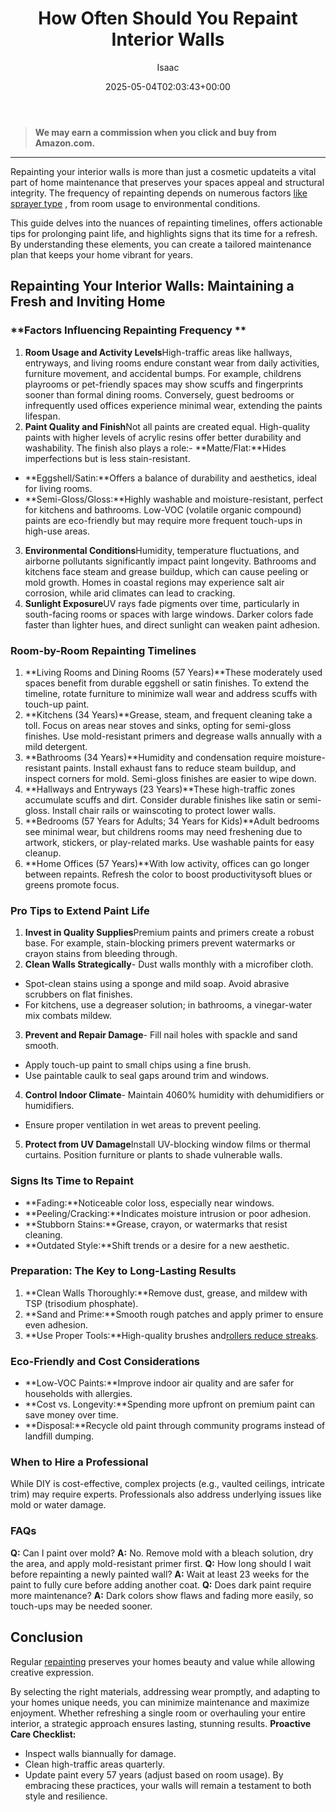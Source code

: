 ﻿---
author: Isaac
layout: post
title: How Often Should You Repaint Interior Walls
date: '2025-05-04T02:03:43+00:00'
categories:
- DIY Paintings
- Guide
tags: []
slug: /how-often-should-you-repaint-interior-walls/
lastmod: 2025-05-07T12:21:27+03:00
---
> **We may earn a commission when you click and buy from Amazon.com.**
>

---
Repainting your interior walls is more than just a cosmetic updateits a vital part of home maintenance that preserves your spaces appeal and structural integrity. The frequency of repainting depends on numerous factors
[like sprayer type](https://pestpolicy.com/best-airless-paint-sprayer-for-interior-walls/)
, from room usage to environmental conditions.

This guide delves into the nuances of repainting timelines, offers actionable tips for prolonging paint life, and highlights signs that its time for a refresh. By understanding these elements, you can create a tailored maintenance plan that keeps your home vibrant for years.
## **Repainting Your Interior Walls: Maintaining a Fresh and Inviting Home**
### **Factors Influencing Repainting Frequency **

1. **Room Usage and Activity Levels**High-traffic areas like hallways, entryways, and living rooms endure constant wear from daily activities, furniture movement, and accidental bumps. For example, childrens playrooms or pet-friendly spaces may show scuffs and fingerprints sooner than formal dining rooms. Conversely, guest bedrooms or infrequently used offices experience minimal wear, extending the paints lifespan.
2. **Paint Quality and Finish**Not all paints are created equal. High-quality paints with higher levels of acrylic resins offer better durability and washability. The finish also plays a role:- **Matte/Flat:**Hides imperfections but is less stain-resistant.
- **Eggshell/Satin:**Offers a balance of durability and aesthetics, ideal for living rooms.
- **Semi-Gloss/Gloss:**Highly washable and moisture-resistant, perfect for kitchens and bathrooms.
Low-VOC (volatile organic compound) paints are eco-friendly but may require more frequent touch-ups in high-use areas.
3. **Environmental Conditions**Humidity, temperature fluctuations, and airborne pollutants significantly impact paint longevity. Bathrooms and kitchens face steam and grease buildup, which can cause peeling or mold growth. Homes in coastal regions may experience salt air corrosion, while arid climates can lead to cracking.
4. **Sunlight Exposure**UV rays fade pigments over time, particularly in south-facing rooms or spaces with large windows. Darker colors fade faster than lighter hues, and direct sunlight can weaken paint adhesion.
### **Room-by-Room Repainting Timelines**
1. **Living Rooms and Dining Rooms (57 Years)**These moderately used spaces benefit from durable eggshell or satin finishes. To extend the timeline, rotate furniture to minimize wall wear and address scuffs with touch-up paint.
2. **Kitchens (34 Years)**Grease, steam, and frequent cleaning take a toll. Focus on areas near stoves and sinks, opting for semi-gloss finishes. Use mold-resistant primers and degrease walls annually with a mild detergent.
3. **Bathrooms (34 Years)**Humidity and condensation require moisture-resistant paints. Install exhaust fans to reduce steam buildup, and inspect corners for mold. Semi-gloss finishes are easier to wipe down.
4. **Hallways and Entryways (23 Years)**These high-traffic zones accumulate scuffs and dirt. Consider durable finishes like satin or semi-gloss. Install chair rails or wainscoting to protect lower walls.
5. **Bedrooms (57 Years for Adults; 34 Years for Kids)**Adult bedrooms see minimal wear, but childrens rooms may need freshening due to artwork, stickers, or play-related marks. Use washable paints for easy cleanup.
6. **Home Offices (57 Years)**With low activity, offices can go longer between repaints. Refresh the color to boost productivitysoft blues or greens promote focus.
### **Pro Tips to Extend Paint Life**
1. **Invest in Quality Supplies**Premium paints and primers create a robust base. For example, stain-blocking primers prevent watermarks or crayon stains from bleeding through.
2. **Clean Walls Strategically**- Dust walls monthly with a microfiber cloth.
- Spot-clean stains using a sponge and mild soap. Avoid abrasive scrubbers on flat finishes.
- For kitchens, use a degreaser solution; in bathrooms, a vinegar-water mix combats mildew.
3. **Prevent and Repair Damage**- Fill nail holes with spackle and sand smooth.
- Apply touch-up paint to small chips using a fine brush.
- Use paintable caulk to seal gaps around trim and windows.
4. **Control Indoor Climate**- Maintain 4060% humidity with dehumidifiers or humidifiers.
- Ensure proper ventilation in wet areas to prevent peeling.
5. **Protect from UV Damage**Install UV-blocking window films or thermal curtains. Position furniture or plants to shade vulnerable walls.
### **Signs Its Time to Repaint**
- **Fading:**Noticeable color loss, especially near windows.
- **Peeling/Cracking:**Indicates moisture intrusion or poor adhesion.
- **Stubborn Stains:**Grease, crayon, or watermarks that resist cleaning.
- **Outdated Style:**Shift trends or a desire for a new aesthetic.
### **Preparation: The Key to Long-Lasting Results**
1. **Clean Walls Thoroughly:**Remove dust, grease, and mildew with TSP (trisodium phosphate).
2. **Sand and Prime:**Smooth rough patches and apply primer to ensure even adhesion.
3. **Use Proper Tools:**High-quality brushes and[rollers reduce streaks](https://pestpolicy.com/best-paint-roller-cover-for-interior-walls/).
### **Eco-Friendly and Cost Considerations**
- **Low-VOC Paints:**Improve indoor air quality and are safer for households with allergies.
- **Cost vs. Longevity:**Spending more upfront on premium paint can save money over time.
- **Disposal:**Recycle old paint through community programs instead of landfill dumping.
### **When to Hire a Professional**
While DIY is cost-effective, complex projects (e.g., vaulted ceilings, intricate trim) may require experts. Professionals also address underlying issues like mold or water damage.
### **FAQs**
**Q:**
Can I paint over mold?
**A:**
No. Remove mold with a bleach solution, dry the area, and apply mold-resistant primer first.
**Q:**
How long should I wait before repainting a newly painted wall?
**A:**
Wait at least 23 weeks for the paint to fully cure before adding another coat.
**Q:**
Does dark paint require more maintenance?
**A:**
Dark colors show flaws and fading more easily, so touch-ups may be needed sooner.
## **Conclusion**
Regular
[repainting](https://pestpolicy.com/best-paint-sprayer-for-interior-walls/)
preserves your homes beauty and value while allowing creative expression.

By selecting the right materials, addressing wear promptly, and adapting to your homes unique needs, you can minimize maintenance and maximize enjoyment. Whether refreshing a single room or overhauling your entire interior, a strategic approach ensures lasting, stunning results.
**Proactive Care Checklist:**
- Inspect walls biannually for damage.
- Clean high-traffic areas quarterly.
- Update paint every 57 years (adjust based on room usage).
By embracing these practices, your walls will remain a testament to both style and resilience.
